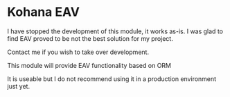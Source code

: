 Kohana EAV
==========

I have stopped the development of this module, it works as-is.
I was glad to find EAV proved to be not the best solution for my project.

Contact me if you wish to take over development.

This module will provide EAV functionality based on ORM

It is useable but I do not recommend using it in a production environment just yet.
